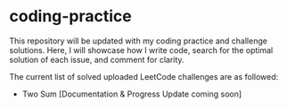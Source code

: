 # coding-practice

This repository will be updated with my coding practice and challenge solutions. Here, I will showcase how I write code, search for the optimal solution of each issue, and comment for clarity.

The current list of solved uploaded LeetCode challenges are as followed:
- Two Sum
[Documentation & Progress Update coming soon]
